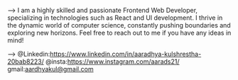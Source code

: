 
--> I am a highly skilled and passionate Frontend Web Developer, specializing in technologies such as React and UI development. I thrive in the dynamic world of computer science, constantly pushing boundaries and exploring new horizons. Feel free to reach out to me if you have any ideas in mind!

--> @Linkedin:https://www.linkedin.com/in/aaradhya-kulshrestha-20bab8223/
                    @insta:https://www.instagram.com/aarads21/
                    gmail:aardhyakul@gmail.com


